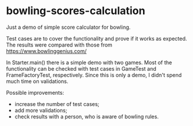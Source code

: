 # bowling-scores-calculation

Just a demo of simple score calculator for bowling.

Test cases are to cover the functionality and prove if it works as expected.
The results were compared with those from https://www.bowlinggenius.com/

In Starter.main() there is a simple demo with two games. Most of the functionality can be checked with test cases 
in GameTest and FrameFactoryTest, respectively.
Since this is only a demo, I didn't spend much time on validations. 

Possible improvements:
* increase the number of test cases;
* add more validations;
* check results with a person, who is aware of bowling rules.
